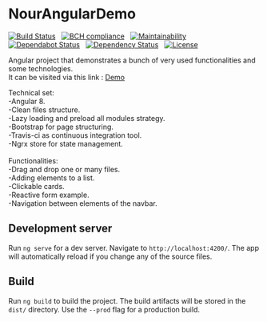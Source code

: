 
# NourAngularDemo


[![Build Status](https://travis-ci.com/NoorKrichen/nour-angular-demo.svg?token=CSQ66XizRQksiBMQPuMx&branch=master)](https://travis-ci.com/NoorKrichen/nour-angular-demo) &nbsp; [![BCH compliance](https://bettercodehub.com/edge/badge/NoorKrichen/nour-angular-demo?branch=master)](https://bettercodehub.com/) &nbsp; [![Maintainability](https://api.codeclimate.com/v1/badges/0ac1d6fc624801e0f9cc/maintainability)](https://codeclimate.com/github/NoorKrichen/nour-angular-demo/maintainability) &nbsp; [![Dependabot Status](https://api.dependabot.com/badges/status?host=github&identifier=176172620)](https://dependabot.com) &nbsp; [![Dependency Status](https://david-dm.org/NoorKrichen/nour-angular-demo.svg)](https://david-dm.org/NoorKrichen/nour-angular-demo) &nbsp; [![License](http://img.shields.io/:license-apache%202.0-brightgreen.svg)](http://www.apache.org/licenses/LICENSE-2.0.html)


Angular project that demonstrates a bunch of very used functionalities and some technologies. <br/>
It can be visited via this link :  <a href="https://noorkrichen.github.io/nour-angular-demo/">Demo</a>


Technical set:<br/>
-Angular 8.<br/>
-Clean files structure.<br/>
-Lazy loading and preload all modules strategy.<br/>
-Bootstrap for page structuring.<br/>
-Travis-ci as continuous integration tool.<br/>
-Ngrx store for state management.<br/>
<br/>
Functionalities:<br/>
-Drag and drop one or many files.<br/>
-Adding elements to a list.<br/>
-Clickable cards.<br/>
-Reactive form example.<br/>
-Navigation between elements of the navbar.<br/>

## Development server

Run `ng serve` for a dev server. Navigate to `http://localhost:4200/`. The app will automatically reload if you change any of the source files.


## Build

Run `ng build` to build the project. The build artifacts will be stored in the `dist/` directory. Use the `--prod` flag for a production build.

